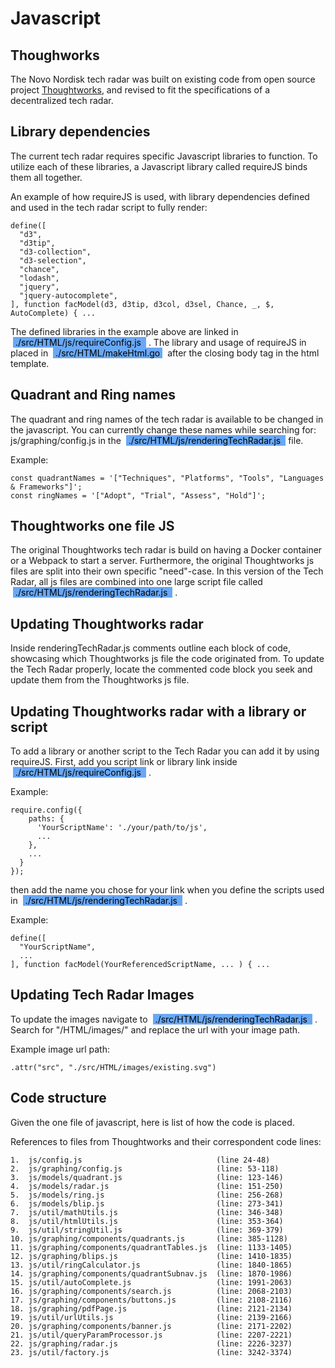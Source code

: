 # Javascript

## Thoughworks 
The Novo Nordisk tech radar was built on existing code from open source project [Thoughtworks](https://github.com/thoughtworks/build-your-own-radar/), and revised to fit the specifications of a decentralized tech radar.

## Library dependencies
The current tech radar requires specific Javascript libraries to function. To utilize each of these libraries, a Javascript library called requireJS binds them all together.

An example of how requireJS is used, with library dependencies defined and used in the tech radar script to fully render:

```
define([
  "d3",
  "d3tip",
  "d3-collection",
  "d3-selection",
  "chance",
  "lodash",
  "jquery",
  "jquery-autocomplete",
], function facModel(d3, d3tip, d3col, d3sel, Chance, _, $, AutoComplete) { ...
```

The defined libraries in the example above are linked in <mark style="background-color: #69a8f5; margin:0 4px; padding: 0 4px"> ./src/HTML/js/requireConfig.js </mark>. The library and usage of requireJS in placed in <mark style="background-color: #69a8f5; margin:0 4px; padding: 0 4px"> ./src/HTML/makeHtml.go</mark> after the closing body tag in the html template.


## Quadrant and Ring names
The quadrant and ring names of the tech radar is available to be changed in the javascript. You can currently change these names while searching for: js/graphing/config.js in the <mark style="background-color: #69a8f5; margin:0 4px; padding: 0 4px"> ./src/HTML/js/renderingTechRadar.js </mark> file.

Example:
```
const quadrantNames = '["Techniques", "Platforms", "Tools", "Languages & Frameworks"]';
const ringNames = '["Adopt", "Trial", "Assess", "Hold"]';
```

## Thoughtworks one file JS
The original Thoughtworks tech radar is build on having a Docker container or a Webpack to start a server. Furthermore, the original Thoughtworks js files are split into their own specific "need"-case. In this version of the Tech Radar, all js files are combined into one large script file called <mark style="background-color: #69a8f5; margin:0 4px; padding: 0 4px"> ./src/HTML/js/renderingTechRadar.js </mark>.

## Updating Thoughtworks radar
Inside renderingTechRadar.js comments outline each block of code, showcasing which Thoughtworks js file the code originated from. To update the Tech Radar properly, locate the commented code block you seek and update them from the Thoughtworks js file.

## Updating Thoughtworks radar with a library or script
To add a library or another script to the Tech Radar you can add it by using requireJS. First, add you script link or library link inside <mark style="background-color: #69a8f5; margin:0 4px; padding: 0 4px"> ./src/HTML/js/requireConfig.js </mark>.

Example:
```
require.config({
    paths: {
      'YourScriptName': './your/path/to/js',
      ...  
    },
    ...
  }
});
```

then add the name you chose for your link when you define the scripts used in <mark style="background-color: #69a8f5; margin:0 4px; padding: 0 4px"> ./src/HTML/js/renderingTechRadar.js </mark>.

Example:
```
define([
  "YourScriptName",
  ...
], function facModel(YourReferencedScriptName, ... ) { ...
```

## Updating Tech Radar Images
To update the images navigate to <mark style="background-color: #69a8f5; margin:0 4px; padding: 0 4px"> ./src/HTML/js/renderingTechRadar.js </mark>. Search for "/HTML/images/" and replace the url with your image path.

Example image url path: 
```
.attr("src", "./src/HTML/images/existing.svg")
```

## Code structure
Given the one file of javascript, here is list of how the code is placed. 

References to files from Thoughtworks and their correspondent code lines:

```
1.  js/config.js                              (line 24-48) 
2.  js/graphing/config.js                     (line: 53-118)
3.  js/models/quadrant.js                     (line: 123-146)
4.  js/models/radar.js                        (line: 151-250)
5.  js/models/ring.js                         (line: 256-268)
6.  js/models/blip.js                         (line: 273-341)
7.  js/util/mathUtils.js                      (line: 346-348)
8.  js/util/htmlUtils.js                      (line: 353-364)
9.  js/util/stringUtil.js                     (line: 369-379)
10. js/graphing/components/quadrants.js       (line: 385-1128)
11. js/graphing/components/quadrantTables.js  (line: 1133-1405)
12. js/graphing/blips.js                      (line: 1410-1835)
13. js/util/ringCalculator.js                 (line: 1840-1865)
14. js/graphing/components/quadrantSubnav.js  (line: 1870-1986)
15. js/util/autoComplete.js                   (line: 1991-2063)
16. js/graphing/components/search.js          (line: 2068-2103)
17. js/graphing/components/buttons.js         (line: 2108-2116)
18. js/graphing/pdfPage.js                    (line: 2121-2134)
19. js/util/urlUtils.js                       (line: 2139-2166)
20. js/graphing/components/banner.js          (line: 2171-2202)
21. js/util/queryParamProcessor.js            (line: 2207-2221)
22. js/graphing/radar.js                      (line: 2226-3237)
23. js/util/factory.js                        (line: 3242-3374)
```